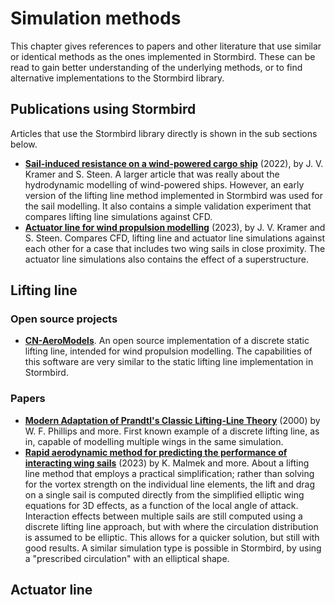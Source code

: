 # Simulation methods

This chapter gives references to papers and other literature that use similar or identical methods as the ones implemented in Stormbird. These can be read to gain better understanding of the underlying methods, or to find alternative implementations to the Stormbird library.

## Publications using Stormbird

Articles that use the Stormbird library directly is shown in the sub sections below. 
- **[Sail-induced resistance on a wind-powered cargo ship](https://www.sciencedirect.com/science/article/pii/S0029801822010447)** (2022), by J. V. Kramer and S. Steen. A larger article that was really about the hydrodynamic modelling of wind-powered ships. However, an early version of the lifting line method implemented in Stormbird was used for the sail modelling. It also contains a simple validation experiment that compares lifting line simulations against CFD.
- **[Actuator line for wind propulsion modelling](https://www.researchgate.net/publication/374976524_Actuator_Line_for_Wind_Propulsion_Modelling)** (2023), by J. V. Kramer and S. Steen. Compares CFD, lifting line and actuator line simulations against each other for a case that includes two wing sails in close proximity. The actuator line simulations also contains the effect of a superstructure.

## Lifting line
### Open source projects
- **[CN-AeroModels](https://gitlab.com/lheea/CN-AeroModels)**. An open source implementation of a discrete static lifting line, intended for wind propulsion modelling. The capabilities of this software are very similar to the static lifting line implementation in Stormbird.

### Papers
- **[Modern Adaptation of Prandtl's Classic Lifting-Line Theory](https://arc.aiaa.org/doi/abs/10.2514/2.2649?journalCode=ja)** (2000) by W. F. Phillips and more. First known example of a discrete lifting line, as in, capable of modelling multiple wings in the same simulation. 
- **[Rapid aerodynamic method for predicting the performance of interacting wing sails](https://www.sciencedirect.com/science/article/pii/S0029801823029803?via%3Dihub)** (2023) by K. Malmek and more. About a lifting line method that employs a practical simplification; rather than solving for the vortex strength on the individual line elements, the lift and drag on a single sail is computed directly from the simplified elliptic wing equations for 3D effects, as a function of the local angle of attack. Interaction effects between multiple sails are still computed using a discrete lifting line approach, but with where the circulation distribution is assumed to be elliptic. This allows for a quicker solution, but still with good results. A similar simulation type is possible in Stormbird, by using a "prescribed circulation" with an elliptical shape. 

## Actuator line